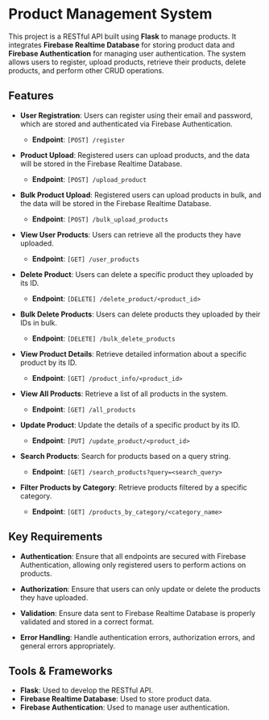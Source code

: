 # Product Management System

This project is a RESTful API built using **Flask** to manage products. It integrates **Firebase Realtime Database** for storing product data and **Firebase Authentication** for managing user authentication. The system allows users to register, upload products, retrieve their products, delete products, and perform other CRUD operations.

## Features

- **User Registration**: Users can register using their email and password, which are stored and authenticated via Firebase Authentication.
  - **Endpoint**: `[POST] /register`
  
- **Product Upload**: Registered users can upload products, and the data will be stored in the Firebase Realtime Database.
  - **Endpoint**: `[POST] /upload_product`
    
- **Bulk Product Upload**: Registered users can upload products in bulk, and the data will be stored in the Firebase Realtime Database.
  - **Endpoint**: `[POST] /bulk_upload_products`
  
- **View User Products**: Users can retrieve all the products they have uploaded.
  - **Endpoint**: `[GET] /user_products`
  
- **Delete Product**: Users can delete a specific product they uploaded by its ID.
  - **Endpoint**: `[DELETE] /delete_product/<product_id>`
  
- **Bulk Delete Products**: Users can delete products they uploaded by their IDs in bulk.
  - **Endpoint**: `[DELETE] /bulk_delete_products`
  
- **View Product Details**: Retrieve detailed information about a specific product by its ID.
  - **Endpoint**: `[GET] /product_info/<product_id>`
  
- **View All Products**: Retrieve a list of all products in the system.
  - **Endpoint**: `[GET] /all_products`
  
- **Update Product**: Update the details of a specific product by its ID.
  - **Endpoint**: `[PUT] /update_product/<product_id>`
  
- **Search Products**: Search for products based on a query string.
  - **Endpoint**: `[GET] /search_products?query=<search_query>`
  
- **Filter Products by Category**: Retrieve products filtered by a specific category.
  - **Endpoint**: `[GET] /products_by_category/<category_name>`

## Key Requirements

- **Authentication**: Ensure that all endpoints are secured with Firebase Authentication, allowing only registered users to perform actions on products.
  
- **Authorization**: Ensure that users can only update or delete the products they have uploaded.
  
- **Validation**: Ensure data sent to Firebase Realtime Database is properly validated and stored in a correct format.
  
- **Error Handling**: Handle authentication errors, authorization errors, and general errors appropriately.

## Tools & Frameworks

- **Flask**: Used to develop the RESTful API.
- **Firebase Realtime Database**: Used to store product data.
- **Firebase Authentication**: Used to manage user authentication.
